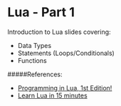 Lua - Part 1
============

Introduction to Lua slides covering:
- Data Types
- Statements (Loops/Conditionals)
- Functions


#####References:
- [Programming in Lua, 1st Edition!](http://www.lua.org/pil/)
- [Learn Lua in 15 minutes](http://tylerneylon.com/a/learn-lua/)
